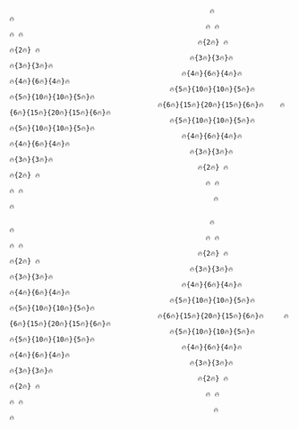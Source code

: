                                                       🔥                               🔥
                                                     🔥 🔥                            🔥 🔥
                                                   🔥{2🔥} 🔥                        🔥{2🔥} 🔥
                                                 🔥{3🔥}{3🔥}🔥                     🔥{3🔥}{3🔥}🔥
                                               🔥{4🔥}{6🔥}{4🔥}🔥                🔥{4🔥}{6🔥}{4🔥}🔥
                                            🔥{5🔥}{10🔥}{10🔥}{5🔥}🔥          🔥{5🔥}{10🔥}{10🔥}{5🔥}🔥
                                         🔥{6🔥}{15🔥}{20🔥}{15🔥}{6🔥}🔥    🔥{6🔥}{15🔥}{20🔥}{15🔥}{6🔥}🔥
                                            🔥{5🔥}{10🔥}{10🔥}{5🔥}🔥          🔥{5🔥}{10🔥}{10🔥}{5🔥}🔥
                                               🔥{4🔥}{6🔥}{4🔥}🔥                🔥{4🔥}{6🔥}{4🔥}🔥
                                                 🔥{3🔥}{3🔥}🔥                     🔥{3🔥}{3🔥}🔥      
                                                   🔥{2🔥} 🔥                         🔥{2🔥} 🔥
                                                     🔥 🔥                              🔥 🔥
                                                       🔥                                🔥
                                                       
                                                      🔥                                🔥
                                                     🔥 🔥                             🔥 🔥
                                                   🔥{2🔥} 🔥                         🔥{2🔥} 🔥
                                                 🔥{3🔥}{3🔥}🔥                     🔥{3🔥}{3🔥}🔥
                                               🔥{4🔥}{6🔥}{4🔥}🔥                 🔥{4🔥}{6🔥}{4🔥}🔥
                                            🔥{5🔥}{10🔥}{10🔥}{5🔥}🔥           🔥{5🔥}{10🔥}{10🔥}{5🔥}🔥
                                         🔥{6🔥}{15🔥}{20🔥}{15🔥}{6🔥}🔥     🔥{6🔥}{15🔥}{20🔥}{15🔥}{6🔥}🔥
                                            🔥{5🔥}{10🔥}{10🔥}{5🔥}🔥          🔥{5🔥}{10🔥}{10🔥}{5🔥}🔥
                                               🔥{4🔥}{6🔥}{4🔥}🔥                🔥{4🔥}{6🔥}{4🔥}🔥
                                                 🔥{3🔥}{3🔥}🔥                     🔥{3🔥}{3🔥}🔥
                                                   🔥{2🔥} 🔥                         🔥{2🔥} 🔥
                                                     🔥 🔥                             🔥 🔥
                                                       🔥                               🔥
